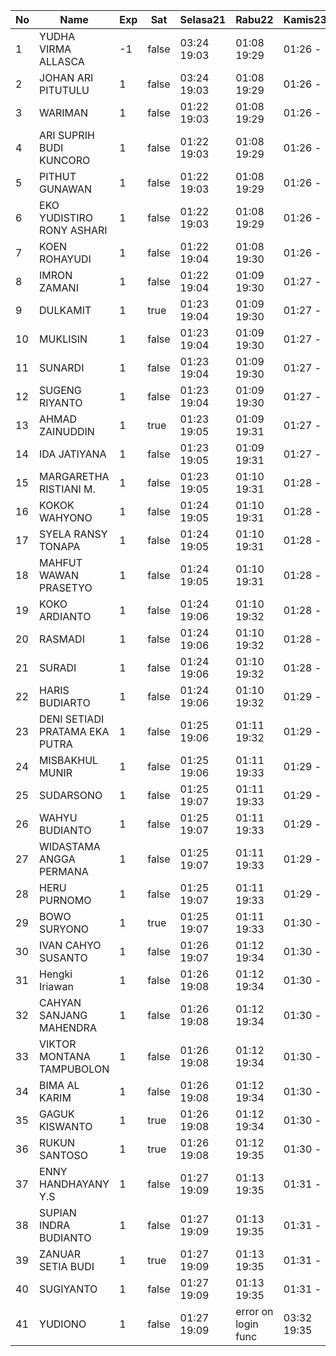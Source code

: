 | No | Name | Exp | Sat | Selasa21 | Rabu22 | Kamis23 |
|-----|-----|-----|-----|-----|-----|-----|
| 1 | YUDHA VIRMA ALLASCA | -1 | false | 03:24 19:03 | 01:08 19:29 | 01:26 - |
| 2 | JOHAN ARI PITUTULU | 1 | false | 03:24 19:03 | 01:08 19:29 | 01:26 - |
| 3 | WARIMAN | 1 | false | 01:22 19:03 | 01:08 19:29 | 01:26 - |
| 4 | ARI SUPRIH BUDI KUNCORO | 1 | false | 01:22 19:03 | 01:08 19:29 | 01:26 - |
| 5 | PITHUT GUNAWAN | 1 | false | 01:22 19:03 | 01:08 19:29 | 01:26 - |
| 6 | EKO YUDISTIRO RONY ASHARI | 1 | false | 01:22 19:03 | 01:08 19:29 | 01:26 - |
| 7 | KOEN ROHAYUDI | 1 | false | 01:22 19:04 | 01:08 19:30 | 01:26 - |
| 8 | IMRON ZAMANI | 1 | false | 01:22 19:04 | 01:09 19:30 | 01:27 - |
| 9 | DULKAMIT | 1 | true | 01:23 19:04 | 01:09 19:30 | 01:27 - |
| 10 | MUKLISIN | 1 | false | 01:23 19:04 | 01:09 19:30 | 01:27 - |
| 11 | SUNARDI | 1 | false | 01:23 19:04 | 01:09 19:30 | 01:27 - |
| 12 | SUGENG RIYANTO | 1 | false | 01:23 19:04 | 01:09 19:30 | 01:27 - |
| 13 | AHMAD ZAINUDDIN | 1 | true | 01:23 19:05 | 01:09 19:31 | 01:27 - |
| 14 | IDA JATIYANA | 1 | false | 01:23 19:05 | 01:09 19:31 | 01:27 - |
| 15 | MARGARETHA RISTIANI M. | 1 | false | 01:23 19:05 | 01:10 19:31 | 01:28 - |
| 16 | KOKOK WAHYONO | 1 | false | 01:24 19:05 | 01:10 19:31 | 01:28 - |
| 17 | SYELA RANSY TONAPA | 1 | false | 01:24 19:05 | 01:10 19:31 | 01:28 - |
| 18 | MAHFUT WAWAN PRASETYO | 1 | false | 01:24 19:05 | 01:10 19:31 | 01:28 - |
| 19 | KOKO ARDIANTO | 1 | false | 01:24 19:06 | 01:10 19:32 | 01:28 - |
| 20 | RASMADI | 1 | false | 01:24 19:06 | 01:10 19:32 | 01:28 - |
| 21 | SURADI | 1 | false | 01:24 19:06 | 01:10 19:32 | 01:28 - |
| 22 | HARIS BUDIARTO | 1 | false | 01:24 19:06 | 01:10 19:32 | 01:29 - |
| 23 | DENI SETIADI PRATAMA EKA PUTRA | 1 | false | 01:25 19:06 | 01:11 19:32 | 01:29 - |
| 24 | MISBAKHUL MUNIR | 1 | false | 01:25 19:06 | 01:11 19:33 | 01:29 - |
| 25 | SUDARSONO | 1 | false | 01:25 19:07 | 01:11 19:33 | 01:29 - |
| 26 | WAHYU BUDIANTO | 1 | false | 01:25 19:07 | 01:11 19:33 | 01:29 - |
| 27 | WIDASTAMA ANGGA PERMANA | 1 | false | 01:25 19:07 | 01:11 19:33 | 01:29 - |
| 28 | HERU PURNOMO | 1 | false | 01:25 19:07 | 01:11 19:33 | 01:29 - |
| 29 | BOWO SURYONO | 1 | true | 01:25 19:07 | 01:11 19:33 | 01:30 - |
| 30 | IVAN CAHYO SUSANTO | 1 | false | 01:26 19:07 | 01:12 19:34 | 01:30 - |
| 31 | Hengki Iriawan | 1 | false | 01:26 19:08 | 01:12 19:34 | 01:30 - |
| 32 | CAHYAN SANJANG MAHENDRA | 1 | false | 01:26 19:08 | 01:12 19:34 | 01:30 - |
| 33 | VIKTOR MONTANA TAMPUBOLON | 1 | false | 01:26 19:08 | 01:12 19:34 | 01:30 - |
| 34 | BIMA AL KARIM | 1 | false | 01:26 19:08 | 01:12 19:34 | 01:30 - |
| 35 | GAGUK KISWANTO | 1 | true | 01:26 19:08 | 01:12 19:34 | 01:30 - |
| 36 | RUKUN SANTOSO | 1 | true | 01:26 19:08 | 01:12 19:35 | 01:30 - |
| 37 | ENNY HANDHAYANY Y.S | 1 | false | 01:27 19:09 | 01:13 19:35 | 01:31 - |
| 38 | SUPIAN INDRA BUDIANTO | 1 | false | 01:27 19:09 | 01:13 19:35 | 01:31 - |
| 39 | ZANUAR SETIA BUDI | 1 | true | 01:27 19:09 | 01:13 19:35 | 01:31 - |
| 40 | SUGIYANTO | 1 | false | 01:27 19:09 | 01:13 19:35 | 01:31 - |
| 41 | YUDIONO | 1 | false | 01:27 19:09 | error on login func | 03:32 19:35 | 01:31 - |
